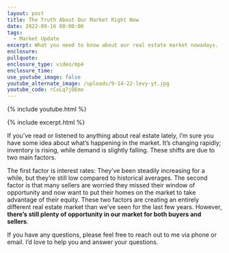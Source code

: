 ```yaml
---
layout: post
title: The Truth About Our Market Right Now
date: 2022-09-16 00:00:00
tags:
  - Market Update
excerpt: What you need to know about our real estate market nowadays.
enclosure:
pullquote:
enclosure_type: video/mp4
enclosure_time:
use_youtube_image: false
youtube_alternate_image: /uploads/9-14-22-levy-yt.jpg
youtube_code: rCxLq7jOEmo
---
```

{% include youtube.html %}

{% include excerpt.html %}

If you’ve read or listened to anything about real estate lately, I’m sure you have some idea about what’s happening in the market. It’s changing rapidly; inventory is rising, while demand is slightly falling. These shifts are due to two main factors.&nbsp;

The first factor is interest rates: They’ve been steadily increasing for a while, but they’re still low compared to historical averages. The second factor is that many sellers are worried they missed their window of opportunity and now want to put their homes on the market to take advantage of their equity. These two factors are creating an entirely different real estate market than we’ve seen for the last few years. However, **there’s still plenty of opportunity in our market for both buyers and sellers**.

If you have any questions, please feel free to reach out to me via phone or email. I’d love to help you and answer your questions.